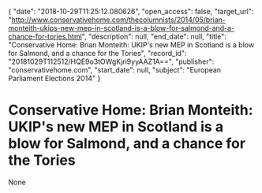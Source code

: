 {
  "date": "2018-10-29T11:25:12.080626", 
  "open_access": false, 
  "target_url": "http://www.conservativehome.com/thecolumnists/2014/05/brian-monteith-ukips-new-mep-in-scotland-is-a-blow-for-salmond-and-a-chance-for-tories.html", 
  "description": null, 
  "end_date": null, 
  "title": "Conservative Home: Brian Monteith: UKIP's new MEP in Scotland is a blow for Salmond, and a chance for the Tories", 
  "record_id": "20181029T112512/HQE9o3tOWgKjri9yyAAZ1A==", 
  "publisher": "conservativehome.com", 
  "start_date": null, 
  "subject": "European Parliament Elections 2014"
}

# Conservative Home: Brian Monteith: UKIP's new MEP in Scotland is a blow for Salmond, and a chance for the Tories

None